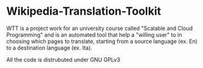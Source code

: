 # Wikipedia-Translation-Toolkit

WTT is a project work for an university course called "Scalable and Cloud Programming" and is an automated tool that help a "willing user" to in choosing which
pages to translate, starting from a source language (ex. En) to a destination language (ex. Ita).


All the code is distrubuted under GNU GPLv3
